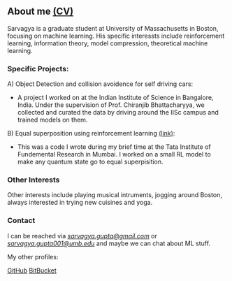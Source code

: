 ## About me [(CV)](https://github.com/Flock1/Flock1.github.io/blob/main/Sarvagya_Gupta_CV.pdf)


Sarvagya is a graduate student at University of Massachusetts in Boston, focusing on machine learning. His specific interessts include reinforcement learning, information theory, model compression, theoretical machine learning. 

### Specific Projects:

A) Object Detection and collision avoidence for self driving cars:

- A project I worked on at the Indian Institute of Science in Bangalore, India. Under the supervision of Prof. Chiranjib Bhattacharyya, we collected and curated the data by driving around the IISc campus and trained models on them. 

B) Equal superposition using reinforcement learning [(link)](https://bitbucket.org/Sarvagya8967/qc_code/src/master/):

- This was a code I wrote during my brief time at the Tata Institute of Fundemental Research in Mumbai. I worked on a small RL model to make any quantum state go to equal superpisition. 




### Other Interests

Other interests include playing musical intruments, jogging around Boston, always interested in trying new cuisines and yoga.


### Contact

I can be reached via *sarvagya.gupta@gmail.com* or *sarvagya.gupta001@umb.edu* and maybe we can chat about ML stuff. 

My other profiles:

[GitHub](https://github.com/Flock1)
[BitBucket](https://bitbucket.org/Sarvagya8967/)
